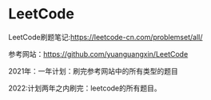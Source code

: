 # LeetCode
LeetCode刷题笔记:https://leetcode-cn.com/problemset/all/

参考网站：https://github.com/yuanguangxin/LeetCode

2021年：一年计划：刷完参考网站中的所有类型的题目

2022:计划两年之内刷完：leetcode的所有题目。

